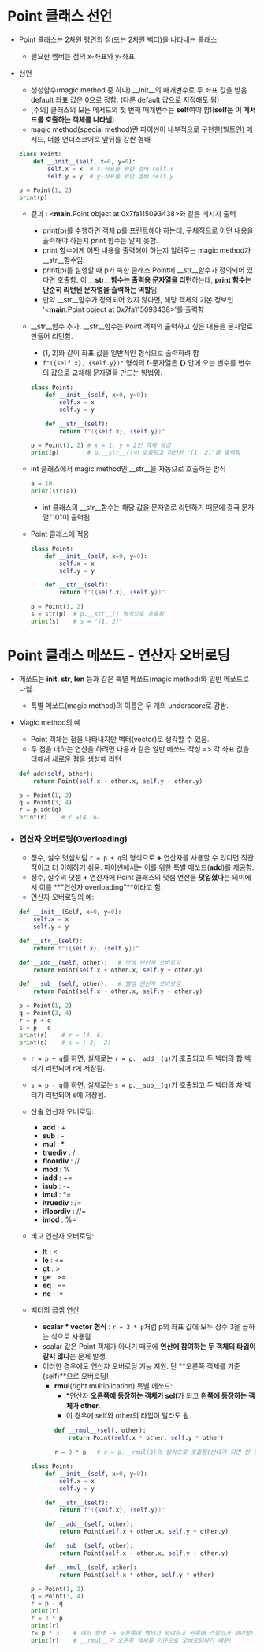 # Point 클래스 선언

- Point 클래스는 2차원 평면의 점(또는 2차원 벡터)을 나타내는 클래스
    - 필요한 멤버는 점의 x-좌표와 y-좌표

- 선언
    - 생성함수(magic method 중 하나) __init__의 매개변수로 두 좌표 값을 받음. default 좌표 값은 0으로 정함. (다른 default 값으로 지정해도 됨)
    - [주의] 클래스의 모든 메서드의 첫 번째 매개변수는 **self**여야 함!(**self는 이 메서드를 호출하는 객체를 나타냄**)
    - magic method(special method)란 파이썬이 내부적으로 구현한(빌트인) 메서드, 더블 언더스코어로 앞뒤를 감싼 형태
    ```py
    class Point:
        def __init__(self, x=0, y=0):
            self.x = x  # x-좌표를 위한 멤버 self.x
            self.y = y  # y-좌표를 위한 멤버 self.y

    p = Point(1, 2)
    print(p)
    ```
    - 결과 : <__main__.Point object at 0x7fa115093438>와 같은 메시지 출력
        - print(p)를 수행하면 객체 p를 프린트해야 하는데, 구체적으로 어떤 내용을 출력해야 하는지 print 함수는 알지 못함.
        - print 함수에게 어떤 내용을 출력해야 하는지 알려주는 magic method가 __str__함수임.
        - print(p)를 실행할 때 p가 속한 클래스 Point에 __str__함수가 정의되어 있다면 호출함. 이 **__str__함수는 출력용 문자열을 리턴**하는데, **print 함수는 단순히 리턴된 문자열을 출력하는 역할**임.
        - 만약 __str__함수가 정의되어 있지 않다면, 해당 객체의 기본 정보인 '<__main__.Point object at 0x7fa115093438>'를 출력함

    - __str__함수 추가. __str__함수는 Point 객체의 출력하고 싶은 내용을 문자열로 만들어 리턴함.
        - (1, 2)와 같이 좌표 값을 일반적인 형식으로 출력하려 함
        - ```f"({self.x}, {self.y})"``` 형식의 f-문자열은 **{}** 안에 오는 변수를 변수의 값으로 교체해 문자열을 만드는 방법임.
        ```py
        class Point:
            def __init__(self, x=0, y=0):
                self.x = x
                self.y = y

            def __str__(self):
                return f"({self.x}, {self.y})"

        p = Point(1, 2) # x = 1, y = 2인 객체 생성
        print(p)        # p.__str__()이 호출되고 리턴된 "(1, 2)"를 출력함
        ```
    - int 클래스에서 magic method인 __str__을 자동으로 호출하는 방식
        ```py
        a = 10
        print(str(a))
        ```
        - int 클래스의 __str__함수는 해당 값을 문자열로 리턴하기 때문에 결국 문자열"10"이 출력됨.

    - Point 클래스에 적용
        ```py
        class Point:
            def __init__(self, x=0, y=0):
                self.x = x
                self.y = y

            def __str__(self):
                return f"({self.x}, {self.y})"

        p = Point(1, 2)
        s = str(p)  # p.__str__() 형식으로 호출됨
        print(s)    # s = "(1, 2)"

        ```

# Point 클래스 메쏘드 - 연산자 오버로딩

- 메쏘드는 __init__, __str__, __len__ 등과 같은 특별 메쏘드(magic method)와 일반 메쏘드로 나뉨.
    - 특별 메쏘드(magic method)의 이름은 두 개의 underscore로 감쌈.

- Magic method의 예
    - Point 객체는 점을 나타내지만 벡터(vector)로 생각할 수 있음.
    - 두 점을 더하는 연산을 하려면 다음과 같은 일반 메쏘드 작성 => 각 좌표 값을 더해서 새로운 점을 생성해 리턴
    ```py
    def add(self, other):
        return Point(self.x + other.x, self.y + other.y)

    p = Point(1, 2)
    q = Point(3, 4)
    r = p.add(q)
    print(r)    # r =(4, 6)
    ```

- ### 연산자 오버로딩(Overloading)
    - 정수, 실수 덧셈처럼 ``` r = p + q ```의 형식으로 **+** 연산자를 사용할 수 있다면 직관적이고 더 이해하기 쉬움. 파이썬에서는 이를 위한 특별 메쏘드(__add__)를 제공함.
    - 정수, 실수의 덧셈 **+** 연산자에 Point 클래스의 덧셈 연산을 **덧입혔다**는 의미에서 이를 **"연산자 overloading"**이라고 함.
    - 연산자 오버로딩의 예:
    ```py
    def __init__(Self, x=0, y=0):
        self.x = x
        self.y = y
    
    def __str__(self):
        return f"({self.x}, {self.y})"

    def __add__(self, other):   # 덧셈 연산자 오버로딩
        return Point(self.x + other.x, self.y + other.y)

    def __sub__(self, other):   # 뺄셈 연산자 오버로딩
        return Point(self.x - other.x, self.y - other.y)

    p = Point(1, 2)
    q = Point(3, 4)
    r = p + q
    s = p - q
    print(r)    # r = (4, 6)
    print(s)    # s = (-2, -2)
    ```
    - ```r = p + q```를 하면, 실제로는 ```r = p.__add__(q)```가 호출되고 두 벡터의 합 벡터가 리턴되어 r에 저장됨.
    - ```s = p - q```를 하면, 실제로는 ```s = p.__sub__(q)```가 호출되고 두 벡터의 차 벡터가 리턴되어 s에 저장됨.

    - 산술 연산자 오버로딩:
        - __add__ : +
        - __sub__ : -
        - __mul__ : *
        - __truediv__ : /
        - __floordiv__ : //
        - __mod__ : %
        - __iadd__ : +=
        - __isub__ : -=
        - __imul__ : *=
        - __itruediv__ : /=
        - __ifloordiv__ : //=
        - __imod__ : %=
        
    - 비교 연산자 오버로딩:
        - __lt__ : <
        - __le__ : <=
        - __gt__ : >
        - __ge__ : >=
        - __eq__ : ==
        - __ne__ : !=

    - 벡터의 곱셈 연산
        - **scalar * vector 형식** : ```r = 3 * p```처럼 p의 좌표 값에 모두 상수 3을 곱하는 식으로 사용됨
        - scalar 값은 Point 객체가 아니기 때문에 **연산에 참여하는 두 객체의 타입이 같지 않다**는 문제 발생.
        - 이러한 경우에도 연산자 오버로딩 기능 지원. 단 **오른쪽 객체를 기준(self)**으로 오버로딩!
            - __rmul__(right multiplication) 특별 메쏘드:
                - *연산자 **오른쪽에 등장하는 객체가 self**가 되고 **왼쪽에 등장하는 객체가 other**.
                - 이 경우에 self와 other의 타입이 달라도 됨.
                ```py
                def __rmul__(self, other):
                    return Point(self.x * other, self.y * other)

                r = 3 * p   # r = p.__rmul(3)의 형식으로 호출됨(반대가 되면 안 됨!) 
                ```
           
        ```py
        class Point:
            def __init__(self, x=0, y=0):
                self.x = x
                self.y = y

            def __str__(self):
                return f"({self.x}, {self.y})"

            def __add__(self, other):
                return Point(self.x + other.x, self.y + other.y)

            def __sub__(self, other):
                return Point(self.x - other.x, self.y - other.y)

            def __rmul__(self, other):
                return Point(self.x * other, self.y * other)

        p = Point(1, 2)
        q = Point(3, 4)
        r = p - q
        print(r)
        r = 3 * p
        print(r)
        r= p * 3    # 에러 발생 -> 오른쪽에 벡터가 와야하고 왼쪽에 스칼라가 와야함! 
        print(r)    # __rmul__이 오른쪽 객체를 기준으로 오버로딩하기 때문!
        ```